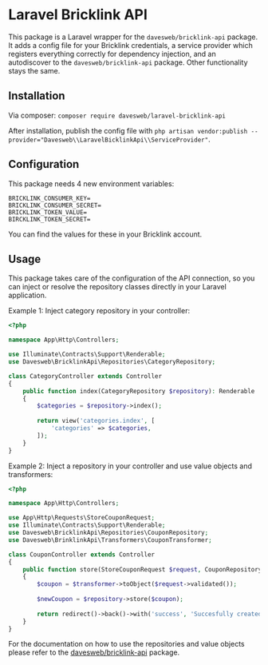 # Laravel Bricklink API
This package is a Laravel wrapper for the `davesweb/bricklink-api` package. It adds a config file for your Bricklink credentials, a service provider which registers everything correctly for dependency injection, and an autodiscover to the `davesweb/bricklink-api` package. Other functionality stays the same. 

## Installation
Via composer:
`composer require davesweb/laravel-bricklink-api`

After installation, publish the config file with `php artisan vendor:publish --provider="Davesweb\\LaravelBicklinkApi\\ServiceProvider"`.

## Configuration
This package needs 4 new environment variables:

```
BRICKLINK_CONSUMER_KEY=
BRICKLINK_CONSUMER_SECRET=
BRICKLINK_TOKEN_VALUE=
BIRCKLINK_TOKEN_SECRET=
```

You can find the values for these in your Bricklink account.

## Usage
This package takes care of the configuration of the API connection, so you can inject or resolve the repository classes directly in your Laravel application.

Example 1: Inject category repository in your controller:
```php
<?php

namespace App\Http\Controllers;

use Illuminate\Contracts\Support\Renderable;
use Davesweb\BricklinkApi\Repositories\CategoryRepository;

class CategoryController extends Controller
{
    public function index(CategoryRepository $repository): Renderable
    {
        $categories = $repository->index();
        
        return view('categories.index', [
            'categories' => $categories,
        ]);
    }
}
```

Example 2: Inject a repository in your controller and use value objects and transformers:
```php
<?php

namespace App\Http\Controllers;

use App\Http\Requests\StoreCouponRequest;
use Illuminate\Contracts\Support\Renderable;
use Davesweb\BricklinkApi\Repositories\CouponRepository;
use Davesweb\BrinklinkApi\Transformers\CouponTransformer;

class CouponController extends Controller
{
    public function store(StoreCouponRequest $request, CouponRepository $repository, CouponTransformer $transformer): Renderable
    {
        $coupon = $transformer->toObject($request->validated());
        
        $newCoupon = $repository->store($coupon);
        
        return redirect()->back()->with('success', 'Succesfully created the new coupon ' . $newCoupon->couponId . '.');
    }
}
```

For the documentation on how to use the repositories and value objects please refer to the [davesweb/bricklink-api](https://github.com/davesweb/bricklink-api) package.
